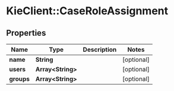 # KieClient::CaseRoleAssignment

## Properties
Name | Type | Description | Notes
------------ | ------------- | ------------- | -------------
**name** | **String** |  | [optional] 
**users** | **Array&lt;String&gt;** |  | [optional] 
**groups** | **Array&lt;String&gt;** |  | [optional] 


